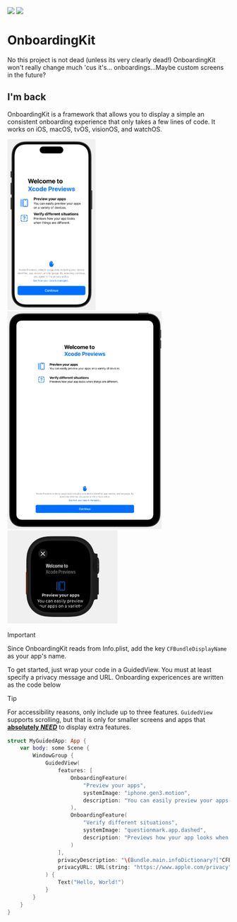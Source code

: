 [![](https://img.shields.io/endpoint?url=https%3A%2F%2Fswiftpackageindex.com%2Fapi%2Fpackages%2Fitjustcrashed%2FOnboardingKit%2Fbadge%3Ftype%3Dswift-versions)](https://swiftpackageindex.com/wannafedor4/OnboardingKit)
[![](https://img.shields.io/endpoint?url=https%3A%2F%2Fswiftpackageindex.com%2Fapi%2Fpackages%2Fitjustcrashed%2FOnboardingKit%2Fbadge%3Ftype%3Dplatforms)](https://swiftpackageindex.com/wannafedor4/OnboardingKit)

# OnboardingKit

No this project is not dead (unless its very clearly dead!)
OnboardingKit won't really change much 'cus it's... onboardings...Maybe custom screens in the future?

## I'm back
OnboardingKit is a framework that allows you to display a simple an
consistent onboarding experience that only takes a few lines of code.
It works on iOS, macOS, tvOS, visionOS, and watchOS.

<img src=".github/iphone.png" width=200 /><img src=".github/ipad.png" width=350/><img src=".github/watch.png" width=250 />

> [!IMPORTANT]
> Since OnboardingKit reads from Info.plist, add the key `CFBundleDisplayName` as your app's name.

To get started, just wrap your code in a GuidedView. You must at least specify a privacy message and URL.
Onboarding expericences are written as the code below

> [!TIP]
> For accessibility reasons, only include up to three features. `GuidedView`
> supports scrolling, but that is only for smaller screens and apps that **<ins>absolutely _NEED_</ins>**
> to display extra features.
```swift
struct MyGuidedApp: App {
    var body: some Scene {
        WindowGroup {
            GuidedView(
                features: [
                    OnboardingFeature(
                        "Preview your apps",
                        systemImage: "iphone.gen3.motion",
                        description: "You can easily preview your apps on a variety of devices."
                    ),
                    OnboardingFeature(
                        "Verify different situations",
                        systemImage: "questionmark.app.dashed",
                        description: "Previews how your app looks when things are different."
                    )
                ],
                privacyDescription: "\(Bundle.main.infoDictionary?["CFBundleDisplayName"] as? String ?? "BUNDLE_NAME") does not use your data in any way throughout usage.",
                privacyURL: URL(string: "https://www.apple.com/privacy")!
            ) {
                Text("Hello, World!")
            }
        }
    }
}
```
